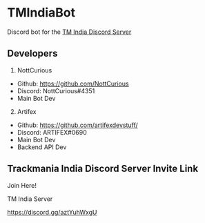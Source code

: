 # TMIndiaBot

Discord bot for the [TM India Discord Server](https://discord.gg/aztYuhWxgU "TM India Discord invite")

## Developers

1. NottCurious

* Github: <https://github.com/NottCurious>
* Discord: NottCurious#4351
* Main Bot Dev

2. Artifex

* Github: <https://github.com/artifexdevstuff/>
* Discord: ARTIFEX#0690
* Main Bot Dev
* Backend API Dev

## Trackmania India Discord Server Invite Link

Join Here!

TM India Server

https://discord.gg/aztYuhWxgU
